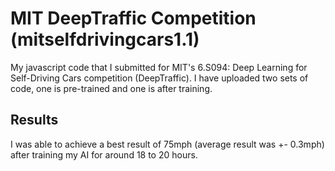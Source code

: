# MIT DeepTraffic Competition (mitselfdrivingcars1.1)

My javascript code that I submitted for MIT's 6.S094: Deep Learning for Self-Driving Cars competition (DeepTraffic). I have uploaded two sets of code, one is pre-trained and one is after training.


## Results

I was able to achieve a best result of 75mph (average result was +- 0.3mph) after training my AI for around 18 to 20 hours.





